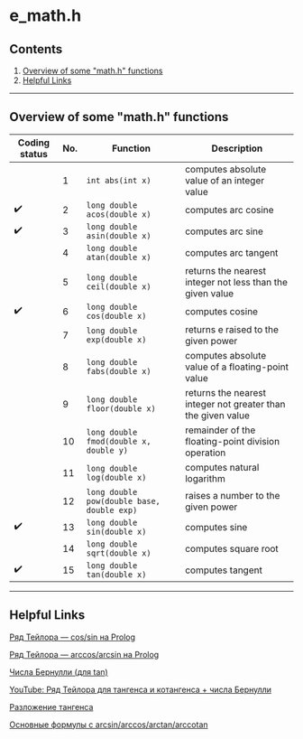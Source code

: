 # e_math.h

## Contents

1. [Overview of some "math.h" functions](#overview-of-some-"mathh"-functions)
2. [Helpful Links](#helpful-links)

***

## Overview of some "math.h" functions

| Coding status | No. | Function | Description |
| --- | --- | -------- | ----------- |
|| 1 | `int abs(int x)` | computes absolute value of an integer value |
|✔️| 2 | `long double acos(double x)` | computes arc cosine |
|✔️| 3 | `long double asin(double x)` | computes arc sine |
|| 4 | `long double atan(double x)` | computes arc tangent |
|| 5 | `long double ceil(double x)` | returns the nearest integer not less than the given value |
|✔️| 6 | `long double cos(double x)` | computes cosine |
|| 7 | `long double exp(double x)` | returns e raised to the given power |
|| 8 | `long double fabs(double x)` | computes absolute value of a floating-point value |
|| 9 | `long double floor(double x)` | returns the nearest integer not greater than the given value |
|| 10 | `long double fmod(double x, double y)` | remainder of the floating-point division operation |
|| 11 | `long double log(double x)` | computes natural logarithm |
|| 12 | `long double pow(double base, double exp)` | raises a number to the given power |
|✔️| 13 | `long double sin(double x)` | computes sine |
|| 14 | `long double sqrt(double x)` | computes square root |
|✔️| 15 | `long double tan(double x)` | computes tangent |  

***

## Helpful Links

[Ряд Тейлора — cos/sin на Prolog](https://pro-prof.com/forums/topic/sin-teilor-algo)

[Ряд Тейлора — arccos/arcsin на Prolog](https://pro-prof.com/forums/topic/taylor_expansion_arccos_prolog)

[Числа Бернулли (для tan)](https://ru.wikipedia.org/wiki/%D0%A7%D0%B8%D1%81%D0%BB%D0%B0_%D0%91%D0%B5%D1%80%D0%BD%D1%83%D0%BB%D0%BB%D0%B8)

[YouTube: Ряд Тейлора для тангенса и котангенса + числа Бернулли](https://www.youtube.com/watch?v=6t6CwA_9DY4)

[Разложение тангенса](http://parabola-akachi.blogspot.com/2009/09/blog-post.html)

[Основные формулы с arcsin/arccos/arctan/arccotan](http://www.cleverstudents.ru/trigonometry/formulas_with_arcsin_arccos_arctg_arcctg.html)
